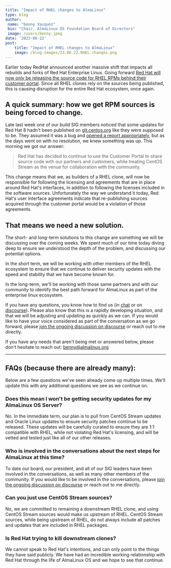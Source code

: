 ```yaml
---
title: "Impact of RHEL changes to AlmaLinux"
type: blog
author: 
 name: "benny Vasquez"
 bio: "Chair, AlmaLinux OS Foundation Board of Directors"
 image: /users/benny.jpeg
date: '2023-06-22'
post:
    title: "Impact of RHEL changes to AlmaLinux"
    image: /blog-images/23.06.22.RHEL.changes.png
---
```


Earlier today RedHat announced another massive shift that impacts all rebuilds and forks of Red Hat Enterprise Linux. Going forward [Red Hat will now only be releasing the source code for RHEL RPMs behind their customer portal](https://www.redhat.com/en/blog/furthering-evolution-centos-stream). Since all RHEL clones rely on the sources being published, this is causing disruption for the entire Red Hat ecosystem, once again.

A quick summary: how we get RPM sources is being forced to change.
------------------------------------------------------------------

Late last week one of our build SIG members noticed that some updates for Red Hat 8 hadn't been published on [git.centos.org](https://git.centos.org/) like they were supposed to be. They assumed it was a bug and [opened a report appropriately](https://bugzilla.redhat.com/show_bug.cgi?id=2215299), but as the days went on with no resolution, we knew something was up. This morning we got our answer:

> Red Hat has decided to continue to use the Customer Portal to share source code with our partners and customers, while treating CentOS Stream as the venue for collaboration with the community.

This change means that we, as builders of a RHEL clone, will now be responsible for following the licensing and agreements that are in place around Red Hat's interfaces, in addition to following the licenses included in the software sources. Unfortunately the way we understand it today, Red Hat's user interface agreements indicate that re-publishing sources acquired through the customer portal would be a violation of those agreements.

That means we need a new solution.
----------------------------------

The short- and long-term solutions to this change are something we will be discussing over the coming weeks. We spent much of our time today diving deep to ensure we understood the depth of the problem, and discussing our potential options.

In the short term, we will be working with other members of the RHEL ecosystem to ensure that we continue to deliver security updates with the speed and stability that we have become known for.

In the long-term, we'll be working with those same partners and with our community to identify the best path forward for AlmaLinux as part of the enterprise linux ecosystem.

If you have any questions, you know how to find us (in [chat](https://chat.almalinux.org) or on [discourse](https://almalinux.discourse.group/)). Please also know that this is a rapidly developing situation, and that we will be adjusting and updating as quickly as we can. If you would like to have your voice considered as part of the conversation as we go forward, please [join the ongoing discussion on discourse](https://almalinux.discourse.group/t/how-is-rh-new-move-affecting-the-el-family/) or reach out to me directly.

If you have any needs that aren't being met or answered below, please don't hesitate to reach out: <benny@almalinux.org>

***

FAQs (because there are already many):
--------------------------------------

Below are a few questions we've seen already come up multiple times. We'll update this with any additional questions we see as we continue on.

### Does this mean I won't be getting security updates for my AlmaLinux OS Server?

No. In the immediate term, our plan is to pull from CentOS Stream updates and Oracle Linux updates to ensure security patches continue to be released. These updates will be carefully curated to ensure they are 1:1 compatible with RHEL, while not violating Red Hat's licensing, and will be vetted and tested just like all of our other releases.

### Who is involved in the conversations about the next steps for AlmaLinux at this time?

To date our board, our president, and all of our SIG leaders have been involved in the conversations, as well as many other members of the community. If you would like to be involved in the conversations, please [join the ongoing discussion on discourse](https://almalinux.discourse.group/t/how-is-rh-new-move-affecting-the-el-family/) or reach out to me directly.

### Can you just use CentOS Stream sources?

No, we are committed to remaining a downstream RHEL clone, and using CentOS Stream sources would make us upstream of RHEL. CentOS Stream sources, while being upstream of RHEL, do not always include all patches and updates that are included in RHEL packages. 

### Is Red Hat trying to kill downstream clones?

We cannot speak to Red Hat's intentions, and can only point to the things they have said publicly. We have had an incredible working relationship with Red Hat through the life of AlmaLinux OS and we hope to see that continue.
